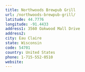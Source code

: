 ```yaml
---
title: Northwoods Brewpub Grill
url: /northwoods-brewpub-grill/
latitude: 44.7776
longitude: -91.4433
address1: 3560 Oakwood Mall Drive
address2: 
city: Eau Claire
state: Wisconsin
code: 54701
country: United States
phone: 1-715-552-0510
website: 
---
```


